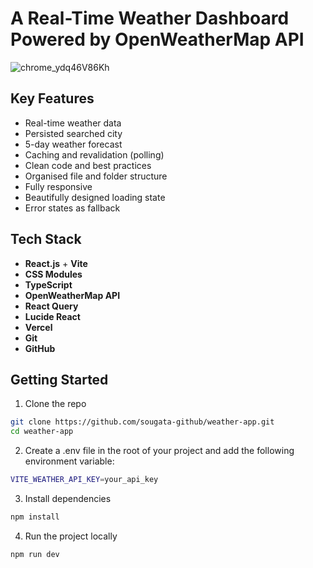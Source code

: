 # A Real-Time Weather Dashboard Powered by OpenWeatherMap API

![chrome_ydq46V86Kh](https://github.com/user-attachments/assets/1adbea8d-3bcb-4369-93c8-4444080ad9b9)

## Key Features

- Real-time weather data 
- Persisted searched city
- 5-day weather forecast
- Caching and revalidation (polling)
- Clean code and best practices
- Organised file and folder structure
- Fully responsive
- Beautifully designed loading state
- Error states as fallback

## Tech Stack

- **React.js** + **Vite**
- **CSS Modules**
- **TypeScript**
- **OpenWeatherMap API**
- **React Query**
- **Lucide React**
- **Vercel**
- **Git**
- **GitHub**

## Getting Started

1. Clone the repo
```bash
git clone https://github.com/sougata-github/weather-app.git
cd weather-app
```
2. Create a .env file in the root of your project and add the following environment variable:
```bash
VITE_WEATHER_API_KEY=your_api_key
```
3. Install dependencies
```bash
npm install
```
4. Run the project locally
```bash
npm run dev
```
